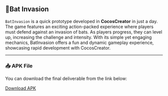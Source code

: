 ## 🦇Bat Invasion
`BatInvasion` is a quick prototype developed in **CocosCreator** in just a day. The game features an exciting action-packed experience where players must defend against an invasion of bats. As players progress, they can level up, increasing the challenge and intensity. With its simple yet engaging mechanics, BatInvasion offers a fun and dynamic gameplay experience, showcasing rapid development with CocosCreator.

---
### 📥 APK File
You can download the final deliverable from the link below:

[Download APK](https://github.com/rrabbiitt/Bat_Invasion/batInvasion.apk)
